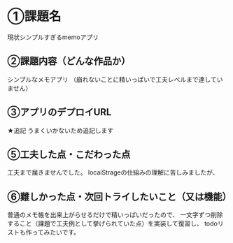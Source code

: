 
# ①課題名
現状シンプルすぎるmemoアプリ

## ②課題内容（どんな作品か）
シンプルなメモアプリ
（崩れないことに精いっぱいで工夫レベルまで達していません）

## ③アプリのデプロイURL
★追記
うまくいかないため追記します


## ⑤工夫した点・こだわった点
工夫まで届きませんでした。
locaiStrageの仕組みの理解に苦しみましたが、

## ⑥難しかった点・次回トライしたいこと（又は機能）
普通のメモ帳を出来上がらせるだけで精いっぱいだったので、
一文字ずつ削除すること（課題で工夫例として挙げられていた点）を実装して復習し、
todoリストも作ってみたいです。
